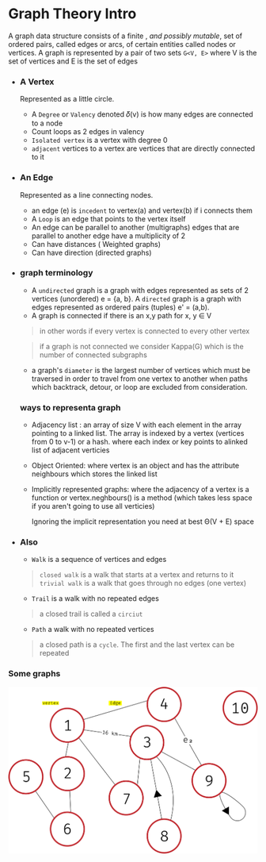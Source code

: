 # Graph Theory Intro

A graph data structure consists of a finite , *and possibly mutable*, set of ordered pairs, called edges or arcs, of certain entities called nodes or vertices. A graph is represented by a pair of two sets `G<V, E>`
where V is the set of vertices and E is the set of edges



+ ### A Vertex
    Represented as a little circle.
    + A `Degree` or `Valency` denoted 𝛿(v) is how many edges are connected to a node
    + Count loops as 2 edges in valency
    + `Isolated vertex` is a vertex with degree 0
    + `adjacent` vertices to a vertex are vertices that are directly connected to it

+ ### An Edge
    Represented as a line connecting nodes.
    + an edge (e) is `incedent` to vertex(a) and vertex(b) if i connects them
    + A `Loop` is an edge that points to the vertex itself
    + An edge can be parallel to another (multigraphs) edges that are parallel to another edge have a multiplicity of 2
    + Can have distances ( Weighted graphs)
    + Can have direction (directed graphs)

+ ### graph terminology
    + A `undirected` graph is a graph with edges represented as sets of 2 vertices (unordered) e = {a, b}. A `directed` graph is a graph with edges represented as ordered pairs (tuples) e' = (a,b).
    + A graph is connected if there is an x,y path for x, y ∈ V
    > in other words if every vertex is connected to every other vertex

    > if a graph is not connected we consider Kappa(G) which is the number of connected subgraphs
    + a graph's `diameter` is the largest number of vertices which must be traversed in order to travel from one vertex to another when paths which backtrack, detour, or loop are excluded from consideration.


    ### ways to representa graph

    + Adjacency list : an array of size V with each element in the array pointing to a linked list. The array is indexed by a vertex (vertices from 0 to v-1) or a hash. where each index or key points to alinked list of adjacent verticies
    + Object Oriented: where vertex is an object and has the attribute neighbours which stores the linked list
    + Implicitly represented graphs: where the adjacency of a vertex is a function or vertex.neghbours() is a method (which takes less space if you aren't going to use all verticies)


        Ignoring the implicit representation you need at best Θ(V + E) space


+ ### Also
    + `Walk` is a sequence of vertices and edges
    > `closed walk` is a walk that starts at a vertex and returns to it
    > `trivial walk` is a walk that goes through no edges (one vertex)
    + `Trail` is a walk with no repeated edges
    > a closed trail is called a `circiut`
    + `Path` a walk with no repeated vertices
    > a closed path is a `cycle`. The first and the last vertex can be repeated

<!--TL;DR a graph is formed by vertices and edges connecting the vertices -->

### Some graphs
![](Images/img1.png)